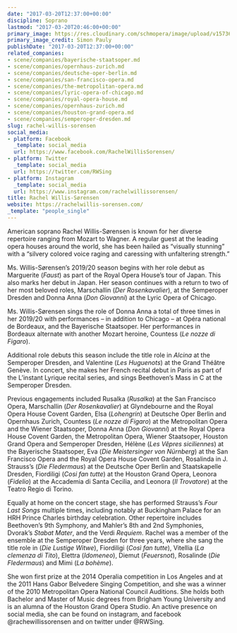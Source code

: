 ```yaml
---
date: "2017-03-20T12:37:00+00:00"
discipline: Soprano
lastmod: "2017-03-20T20:46:00+00:00"
primary_image: https://res.cloudinary.com/schmopera/image/upload/v1573612721/media/2019/11/RachelWillisSorensen-SimonPauly_oxqp5v.jpg
primary_image_credit: Simon Pauly
publishDate: "2017-03-20T12:37:00+00:00"
related_companies:
- scene/companies/bayerische-staatsoper.md
- scene/companies/opernhaus-zurich.md
- scene/companies/deutsche-oper-berlin.md
- scene/companies/san-francisco-opera.md
- scene/companies/the-metropolitan-opera.md
- scene/companies/lyric-opera-of-chicago.md
- scene/companies/royal-opera-house.md
- scene/companies/opernhaus-zurich.md
- scene/companies/houston-grand-opera.md
- scene/companies/semperoper-dresden.md
slug: rachel-willis-sorensen
social_media:
- platform: Facebook
  _template: social_media
  url: https://www.facebook.com/RachelWillisSorensen/
- platform: Twitter
  _template: social_media
  url: https://twitter.com/RWSing
- platform: Instagram
  _template: social_media
  url: https://www.instagram.com/rachelwillissorensen/
title: Rachel Willis-Sørensen
website: https://rachelwillis-sorensen.com/
_template: "people_single"
---
```

American soprano Rachel Willis-Sørensen is known for her diverse repertoire ranging from Mozart to Wagner. A regular guest at the leading opera houses around the world, she has been hailed as “visually stunning” with a “silvery colored voice raging and caressing with unfaltering strength.” 

Ms. Willis-Sørensen’s 2019/20 season begins with her role debut as Marguerite (_Faust_) as part of the Royal Opera House’s tour of Japan. This also marks her debut in Japan. Her season continues with a return to two of her most beloved roles, Marschallin (_Der Rosenkavalier_), at the Semperoper Dresden and Donna Anna (_Don Giovanni_) at the Lyric Opera of Chicago. 

Ms. Willis-Sørensen sings the role of Donna Anna a total of three times in her 2019/20 with performances – in addition to Chicago – at Opéra national de Bordeaux, and the Bayerische Staatsoper. Her performances in Bordeaux alternate with another Mozart heroine, Countess (_Le nozze di Figaro_). 

Additional role debuts this season include the title role in _Alcina_ at the Semperoper Dresden, and Valentine (_Les Huguenots_) at the Grand Théâtre Genève. In concert, she makes her French recital debut in Paris as part of the L’instant Lyrique recital series, and sings Beethoven’s Mass in C at the Semperoper Dresden.      

Previous engagements included Rusalka (_Rusalka_) at the San Francisco Opera, Marschallin (_Der Rosenkavalier_) at Glyndebourne and the Royal Opera House Covent Garden, Elsa (_Lohengrin_) at Deutsche Oper Berlin and Opernhaus Zurich, Countess (_Le nozze di Figaro_) at the Metropolitan Opera and the Wiener Staatsoper, Donna Anna (_Don Giovanni_) at the Royal Opera House Covent Garden, the Metropolitan Opera, Wiener Staatsoper, Houston Grand Opera and Semperoper Dresden, Hélène (_Les Vêpres siciliennes_) at the Bayerische Staatsoper, Eva (_Die Meistersinger von Nürnberg_) at the San Francisco Opera and the Royal Opera House Covent Garden, Rosalinda in J. Strauss’s (_Die Fledermaus_) at the Deutsche Oper Berlin and Staatskapelle Dresden, Fiordiligi (_Cosi fan tutte_) at the Houston Grand Opera, Leonora (_Fidelio_) at the Accademia di Santa Cecilia, and Leonora (_Il Trovatore_) at the Teatro Regio di Torino. 

Equally at home on the concert stage, she has performed Strauss’s _Four Last Songs_ multiple times, including notably at Buckingham Palace for an HRH Prince Charles birthday celebration. Other repertoire includes Beethoven’s 9th Symphony, and Mahler’s 8th and 2nd Symphonies, Dvorak’s _Stabat Mater_, and the Verdi _Requiem_. Rachel was a member of the ensemble at the Semperoper Dresden for three years, where she sang the title role in (_Die Lustige Witwe_), Fiordiligi (_Così fan tutte_), Vitellia (_La clemenza di Tito_), Elettra (_Idomeneo_), Diemut (_Feuersnot_), Rosalinde (_Die Fledermaus_) and Mimi (_La bohème_).

She won first prize at the 2014 Operalia competition in Los Angeles and at the 2011 Hans Gabor Belvedere Singing Competition, and she was a winner of the 2010 Metropolitan Opera National Council Auditions. She holds both Bachelor and Master of Music degrees from Brigham Young University and is an alumna of the Houston Grand Opera Studio. An active presence on social media, she can be found on instagram, and facebook @rachewillissorensen and on twitter under @RWSing.